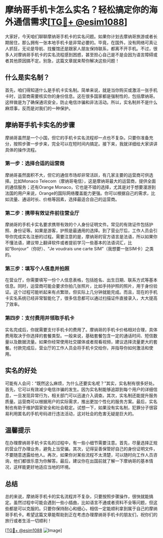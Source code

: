 # 摩纳哥手机卡怎么实名？轻松搞定你的海外通信需求[[TG💪+ @esim1088](https://t.me/s/esim1088)]

大家好，今天咱们聊聊摩纳哥手机卡的实名问题。如果你计划去摩纳哥旅游或者长期居住，那么拥有一张本地手机卡是非常必要的。毕竟，在国外，没有网络可真让人抓狂，无论是导航、找餐馆还是跟家人朋友保持联系，都离不开手机。不过，很多人对摩纳哥手机卡的实名流程感到困惑，甚至担心自己是不是会因为语言障碍或者其他原因搞不定。别急，这篇文章就来帮你解决这些问题！

## 什么是实名制？

首先，咱们得知道什么是手机卡实名制。简单来说，就是当你购买或激活一张手机卡时，运营商需要核实你的身份信息。这在很多国家都是强制性的，包括摩纳哥。这样做是为了确保通讯安全，防止电信诈骗和非法活动。所以，实名制并不是什么麻烦事，反而是对我们的一种保护。

## 摩纳哥手机卡实名的步骤

摩纳哥虽然是一个小国，但它的手机卡实名流程却一点也不复杂。只要你准备充分，按照步骤一步步来，完全可以在短时间内搞定。接下来，我就详细给大家讲讲具体的操作流程。

### 第一步：选择合适的运营商

摩纳哥虽然面积不大，但它的通信市场却非常活跃，有几家主要的运营商可供选择。比如Monaco Telecom（摩纳哥电信），这是摩纳哥最大的运营商，提供全面的通信服务；还有Orange Monaco，它也是不错的选择，尤其是对于想要漫游到法国的用户来说，Orange的国际网络覆盖能力更强。你可以根据自己的需求，比如流量、通话时长、价格等因素，选择最适合自己的运营商。

### 第二步：携带有效证件前往营业厅

摩纳哥的手机卡实名要求携带有效的个人身份证明文件。常见的有效证件包括护照、身份证等。如果是游客，护照是最通用的选择。到了营业厅后，工作人员会引导你完成实名注册的过程。需要注意的是，摩纳哥的官方语言是法语，所以如果你不懂法语，建议带上翻译软件或者提前学习一些基本的法语词汇，比如“Bonjour”（你好）、“Je voudrais une carte SIM”（我想要一张SIM卡）之类的。

### 第三步：填写个人信息并拍照

在营业厅，你需要填写一份个人信息表格，包括姓名、出生日期、联系方式等基本信息。同时，运营商可能会要求你拍几张照片，比如手持护照的照片，用于身份验证。这个过程可能听起来有点繁琐，但实际上几分钟就能完成。而且，现在的手机卡实名系统已经非常智能化了，很多信息都可以通过扫描证件直接录入，大大提高了效率。

### 第四步：支付费用并领取手机卡

实名完成后，你就需要支付手机卡的费用了。摩纳哥的手机卡价格相对合理，具体费用取决于你选择的套餐类型。一般来说，基础套餐包含一定的通话时间、短信数量以及数据流量。如果你经常使用社交媒体或者观看视频，建议选择流量更大的套餐。付款完成后，营业厅的工作人员会将手机卡交给你，并指导你如何激活和使用。

## 实名的好处

可能有人会问：“既然这么麻烦，为什么还要实名呢？”其实，实名制有很多好处。首先，它可以有效减少电信诈骗的发生。因为实名制能够追踪到每个用户的详细信息，一旦发现异常行为，相关部门可以迅速介入调查。其次，实名制还能提升服务质量。运营商可以根据用户的实际需求，推出更加个性化的服务方案。最后，实名制也有助于维护国家安全和社会稳定。试想一下，如果没有实名制，犯罪分子很容易利用匿名的手机号码进行违法活动，这对社会的危害无疑是巨大的。

## 温馨提示

在办理摩纳哥手机卡实名的过程中，有一些小细节需要注意。首先，尽量选择正规的营业厅办理业务，避免上当受骗。其次，记得妥善保管好自己的身份证明文件，不要随意透露给他人。再次，如果你对某些流程不太清楚，可以随时向工作人员咨询，他们都很乐意为你解答。最后，建议你在出国前就了解一下摩纳哥的基本情况，这样能更好地适应当地的环境。

## 总结

总的来说，摩纳哥手机卡的实名流程并不复杂，只要按照步骤操作，很快就能搞定。虽然过程中可能会遇到一些小插曲，比如语言不通或者资料不全等问题，但这些都是可以克服的。只要你保持耐心和细心，相信一定能顺利拿到属于自己的摩纳哥手机卡。希望这篇文章能帮助到正在考虑办理摩纳哥手机卡的朋友们，祝你们的旅行或者生活一切顺利！

[[TG💪+ @esim1088](https://t.me/s/esim1088) ![Image](https://i.postimg.cc/4NQfJmqS/Snipaste-2025-05-13-00-14-12.png)]